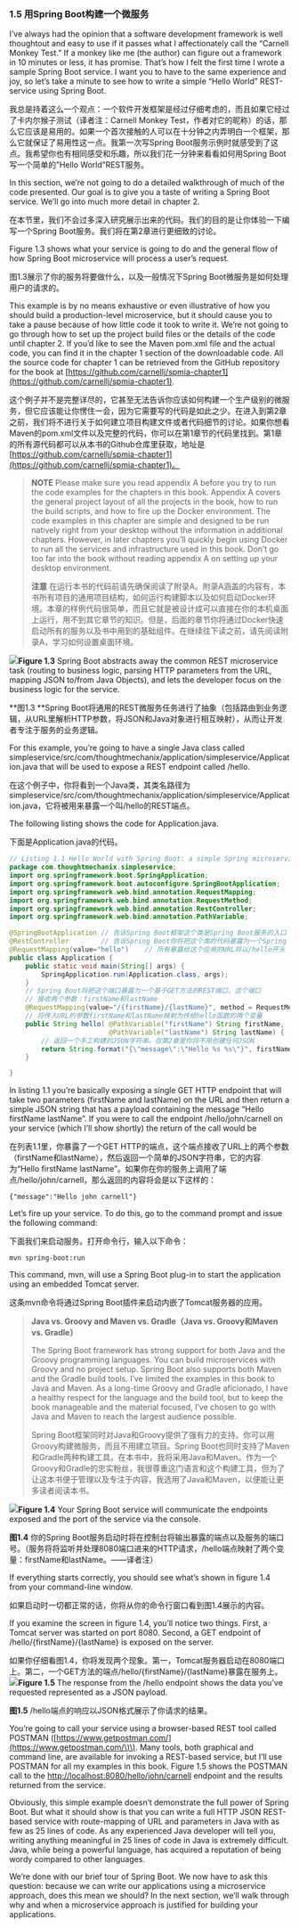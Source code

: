 ### 1.5 用Spring Boot构建一个微服务

I’ve always had the opinion that a software development framework is well thoughtout and easy to use if it passes what I affectionately call the “Carnell Monkey Test.” If a monkey like me \(the author\) can figure out a framework in 10 minutes or less, it has promise. That’s how I felt the first time I wrote a sample Spring Boot service. I want you to have to the same experience and joy, so let’s take a minute to see how to write a simple “Hello World” REST-service using Spring Boot.

我总是持着这么一个观点：一个软件开发框架是经过仔细考虑的，而且如果它经过了卡内尔猴子测试（译者注：Carnell Monkey Test，作者对它的昵称）的话，那么它应该是易用的。如果一个首次接触的人可以在十分钟之内弄明白一个框架，那么它就保证了易用性这一点。我第一次写Spring Boot服务示例时就感受到了这点。我希望你也有相同感受和乐趣，所以我们花一分钟来看看如何用Spring Boot写一个简单的”Hello World”REST服务。

In this section, we’re not going to do a detailed walkthrough of much of the code presented. Our goal is to give you a taste of writing a Spring Boot service. We’ll go into much more detail in chapter 2.

在本节里，我们不会过多深入研究展示出来的代码。我们的目的是让你体验一下编写一个Spring Boot服务。我们将在第2章进行更细致的讨论。

Figure 1.3 shows what your service is going to do and the general flow of how Spring Boot microservice will process a user’s request.

图1.3展示了你的服务将要做什么，以及一般情况下Spring Boot微服务是如何处理用户的请求的。

This example is by no means exhaustive or even illustrative of how you should build a production-level microservice, but it should cause you to take a pause because of how little code it took to write it. We’re not going to go through how to set up the project build files or the details of the code until chapter 2. If you’d like to see the Maven pom.xml file and the actual code, you can find it in the chapter 1 section of the downloadable code. All the source code for chapter 1 can be retrieved from the GitHub repository for the book at [https://github.com/carnellj/spmia-chapter1](https://github.com/carnellj/spmia-chapter1).

这个例子并不是完整详尽的，它甚至无法告诉你应该如何构建一个生产级别的微服务，但它应该能让你愣住一会，因为它需要写的代码是如此之少。在进入到第2章之前，我们将不进行关于如何建立项目构建文件或者代码细节的讨论。如果你想看Maven的pom.xml文件以及完整的代码，你可以在第1章节的代码里找到。第1章的所有源代码都可以从本书的Github仓库里获取，地址是[https://github.com/carnellj/spmia-chapter1](https://github.com/carnellj/spmia-chapter1)。

> **NOTE** Please make sure you read appendix A before you try to run the code examples for the chapters in this book. Appendix A covers the general project layout of all the projects in the book, how to run the build scripts, and how to fire up the Docker environment. The code examples in this chapter are simple and designed to be run natively right from your desktop without the information in additional chapters. However, in later chapters you’ll quickly begin using Docker to run all the services and infrastructure used in this book. Don’t go too far into the book without reading appendix A on setting up your desktop environment.
>
> **注意** 在运行本书的代码前请先确保阅读了附录A。附录A涵盖的内容有，本书所有项目的通用项目结构，如何运行构建脚本以及如何启动Docker环境。本章的样例代码很简单，而且它就是被设计成可以直接在你的本机桌面上运行，用不到其它章节的知识。但是，后面的章节你将通过Docker快速启动所有的服务以及书中用到的基础组件。在继续往下读之前，请先阅读附录A，学习如何设置桌面环境。

![](/assets/figure1.3.png)**Figure 1.3** Spring Boot abstracts away the common REST microservice task \(routing to business logic, parsing HTTP parameters from the URL, mapping JSON to/from Java Objects\), and lets the developer focus on the business logic for the service.

**图1.3 **Spring Boot将通用的REST微服务任务进行了抽象（包括路由到业务逻辑，从URL里解析HTTP参数，将JSON和Java对象进行相互映射），从而让开发者专注于服务的业务逻辑。

For this example, you’re going to have a single Java class called simpleservice/src/com/thoughtmechanix/application/simpleservice/Application.java that will be used to expose a REST endpoint called /hello.

在这个例子中，你将看到一个Java类，其类名路径为simpleservice/src/com/thoughtmechanix/application/simpleservice/Application.java，它将被用来暴露一个叫/hello的REST端点。

The following listing shows the code for Application.java.

下面是Application.java的代码。

```java
// Listing 1.1 Hello World with Spring Boot: a simple Spring microservice
package com.thoughtmechanix.simpleservice;
import org.springframework.boot.SpringApplication;
import org.springframework.boot.autoconfigure.SpringBootApplication;
import org.springframework.web.bind.annotation.RequestMapping;
import org.springframework.web.bind.annotation.RequestMethod;
import org.springframework.web.bind.annotation.RestController;
import org.springframework.web.bind.annotation.PathVariable;

@SpringBootApplication // 告诉Spring Boot框架这个类是Spring Boot服务的入口
@RestController        // 告诉Spring Boot你将把这个类的代码暴露为一个Spring RestController类
@RequestMapping(value="hello")    // 所有暴露给这个应用的URL将以/hello开头
public class Application {
    public static void main(String[] args) {
        SpringApplication.run(Application.class, args);
    }
    // Spring Boot将把这个端口暴露为一个基于GET方法的REST端口，这个端口
    // 接收两个参数：firstName和lastName
    @RequestMapping(value="/{firstName}/{lastName}", method = RequestMethod.GET)
    // 将传入URL的参数firstName和lastName映射为传给hello函数的两个变量
    public String hello( @PathVariable("firstName") String firstName,
                         @PathVariable("lastName") String lastName) {
        // 返回一个手工构建的JSON字符串。在第2章里你将不用创建任何JSON                 
        return String.format("{\"message\":\"Hello %s %s\"}", firstName, lastName);
    }

}
```

In listing 1.1 you’re basically exposing a single GET HTTP endpoint that will take two parameters \(firstName and lastName\) on the URL and then return a simple JSON string that has a payload containing the message “Hello firstName lastName”. If you were to call the endpoint /hello/john/carnell on your service \(which I’ll show shortly\) the return of the call would be

在列表1.1里，你暴露了一个GET HTTP的端点，这个端点接收了URL上的两个参数（firstName和lastName），然后返回一个简单的JSON字符串，它的内容为“Hello firstName lastName”。如果你在你的服务上调用了端点/hello/john/carnell，那么返回的内容将会是以下这样的：

```
{"message":"Hello john carnell"}
```

Let’s fire up your service. To do this, go to the command prompt and issue the following command:

下面我们来启动服务。打开命令行，输入以下命令：

```
mvn spring-boot:run
```

This command, mvn, will use a Spring Boot plug-in to start the application using an embedded Tomcat server.

这条mvn命令将通过Spring Boot插件来启动内嵌了Tomcat服务器的应用。

> **Java vs. Groovy and Maven vs. Gradle（Java vs. Groovy和Maven vs. Gradle）**
>
> The Spring Boot framework has strong support for both Java and the Groovy programming languages. You can build microservices with Groovy and no project setup. Spring Boot also supports both Maven and the Gradle build tools. I’ve limited the examples in this book to Java and Maven. As a long-time Groovy and Gradle aficionado, I have a healthy respect for the language and the build tool, but to keep the book manageable and the material focused, I’ve chosen to go with Java and Maven to reach the largest audience possible.
>
> Spring  Boot框架同时对Java和Groovy提供了强有力的支持。你可以用Groovy构建微服务，而且不用建立项目。Spring Boot也同时支持了Maven和Gradle两种构建工具。在本书中，我将采用Java和Maven。作为一个Groovy和Gradle的忠实粉丝，我很尊重这门语言和这个构建工具，但为了让这本书便于管理以及专注于内容，我选用了Java和Maven，以便能让更多读者阅读本书。

![](/assets/figure1.4.png)**Figure 1.4** Your Spring Boot service will communicate the endpoints exposed and the port of the service via the console.

**图1.4** 你的Spring Boot服务启动时将在控制台将输出暴露的端点以及服务的端口号。（服务将将监听并处理8080端口进来的HTTP请求，/hello端点映射了两个变量：firstName和lastName。——译者注）

If everything starts correctly, you should see what’s shown in figure 1.4 from your command-line window.

如果启动时一切都正常的话，你将从你的命令行窗口看到图1.4展示的内容。

If you examine the screen in figure 1.4, you’ll notice two things. First, a Tomcat server was started on port 8080. Second, a GET endpoint of /hello/{firstName}/{lastName} is exposed on the server.

如果你仔细看图1.4，你将发现两个现象。第一，Tomcat服务器启动在8080端口上。第二，一个GET方法的端点/hello/{firstName}/{lastName}暴露在服务上。![](/assets/figure1.5.png)**Figure 1.5** The response from the /hello endpoint shows the data you’ve requested represented as a JSON payload.

**图1.5** /hello端点的响应以JSON格式展示了你请求的结果。

You’re going to call your service using a browser-based REST tool called POSTMAN \([https://www.getpostman.com/](https://www.getpostman.com/\)\). Many tools, both graphical and command line, are available for invoking a REST-based service, but I’ll use POSTMAN for all my examples in this book. Figure 1.5 shows the POSTMAN call to the [http://localhost:8080/hello/john/carnell](http://localhost:8080/hello/john/carnell) endpoint and the results returned from the service.

Obviously, this simple example doesn’t demonstrate the full power of Spring Boot. But what it should show is that you can write a full HTTP JSON REST-based service with route-mapping of URL and parameters in Java with as few as 25 lines of code. As any experienced Java developer will tell you, writing anything meaningful in 25 lines of code in Java is extremely difficult. Java, while being a powerful language, has acquired a reputation of being wordy compared to other languages.

We’re done with our brief tour of Spring Boot. We now have to ask this question: because we can write our applications using a microservice approach, does this mean we should? In the next section, we’ll walk through why and when a microservice approach is justified for building your applications.

